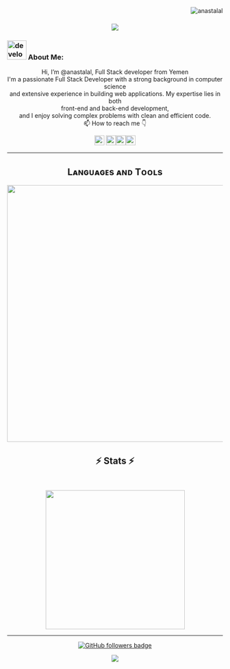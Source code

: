 <img align="right" src="https://visitor-badge.laobi.icu/badge?page_id=anastalal.anastalal" alt="anastalal"> 
<h1 align="center">
  <a href="https://git.io/typing-svg">
    <img src="https://readme-typing-svg.herokuapp.com/?lines=This+is+Anas+Talal;Nice+to+meet+you+%F0%9F%91%8B&center=true&size=30">
  </a>
</h1>
   
###  <img src="/images/Developer.gif" alt="developer gif"  height="45px">  About Me:
<p align="center">
 Hi, I’m @anastalal, Full Stack developer from Yemen
  <br>
  I'm a passionate Full Stack Developer with a strong background in computer science
   <br>
  and extensive experience in building web applications. My expertise lies in both
   <br>
  front-end and back-end development, 
   <br>
  and I enjoy solving complex problems with clean and efficient code.
  <br>
  📫 How to reach me 👇
</p>
<p align="center"> <a href="https://www.linkedin.com/in/coderans/"><img src="https://img.shields.io/badge/linkedin-%230077B5.svg?&style=for-the-badge&logo=linkedin&logoColor=white" height=23></a> <a href="mailto:anasctalal@gmail.com"><img src="https://img.shields.io/badge/Gmail-D14836?style=for-the-badge&logo=gmail&logoColor=white" height=23></a><a href="https://twitter.com/coderans"><img src="https://img.shields.io/badge/Twitter-222222?style=for-the-badge&logo=twitter&logoColor=white" height=23></a><a href="https://t.me/coderans"><img src="https://img.shields.io/badge/Telegram-2CA5E0?style=for-the-badge&logo=telegram&logoColor=white" height=23></a> </p>
<hr>


<!--Languages and Tools Section-->       
<h2 align="center">Lᴀɴɢᴜᴀɢᴇs ᴀɴᴅ Tᴏᴏʟs</h2> 
<p align="center">
<img width="600px"  src="https://skillicons.dev/icons?i=laravel,php,java,js,mysql,postgres,sqlite,html,css,tailwind,react,nextjs,md,git,github,vercel,vite,wordpress,vscode,docker,postman,nodejs,npm,pnpm,&perline=12"  />
</p>



<h2 align="center">⚡ Stats ⚡</h2>
<br>



<p align="center">
<a href="https://github.com/HalemoGPA/">
      <img width=325  src="https://github-readme-stats.vercel.app/api/top-langs/?username=anastalal&size_weight=0.2&count_weight=0.5&title_color=61dafb&text_color=ffffff&icon_color=61dafb&bg_color=20232a&langs_count=8&layout=compact&border_color=61dafb&hide_border=true" />
 </a>
</p>

<hr>
<!-- <h2 align="center">💹 Most Popular Repos 💹</h2>
<br>
<p align="center">
<a href="https://github.com/anastalal/Learn-Js/">
  <img width=300 align="center" src="https://github-readme-stats.vercel.app/api/pin/?username=anastalal&repo=Learn-Js&title_color=ffffff&text_color=c9cacc&icon_color=2bbc8a&bg_color=1d1f21" />
</a>    -->
  
 <!--<a href="https://github.com/HalemoGPA/HalemoGPA/">
  <img width=300 align="center" src="https://github-readme-stats.vercel.app/api/pin/?username=HalemoGPA&repo=HalemoGPA&title_color=ffffff&text_color=c9cacc&icon_color=2bbc8a&bg_color=1d1f21" />
</a>    
  -->
</p>




<p align="center">
  <a href="https://www.github.com/anastalal" target="_blank" rel="noreferrer"><img src="https://img.shields.io/github/followers/anastalal?logo=github&style=for-the-badge&color=282b2f&labelColor=0d1117" alt="GitHub followers badge" /></a>
</p>

<p align="center">
  <img src="https://capsule-render.vercel.app/api?type=waving&color=timeGradient&height=65&section=footer"/>
</p>

